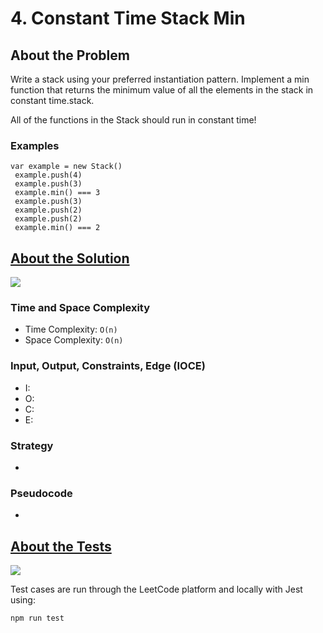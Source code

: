 # 4. Constant Time Stack Min

## About the Problem

Write a stack using your preferred instantiation pattern. Implement a min function that returns the minimum value of all the elements in the stack in constant time.stack.

All of the functions in the Stack should run in constant time!

### Examples
```
var example = new Stack()
 example.push(4)
 example.push(3)
 example.min() === 3
 example.push(3)
 example.push(2)
 example.push(2)
 example.min() === 2
```

## <a href='./constantTimeStackMin.js'>About the Solution</a>

<img src='https://img.shields.io/badge/JavaScript-F7DF1E.svg?style=for-the-badge&logo=JavaScript&logoColor=black' />

<!-- Add Time and Space Complexity -->
### Time and Space Complexity
  - Time Complexity: `O(n)`
  - Space Complexity: `O(n)`

<!-- Planning -->
### Input, Output, Constraints, Edge (IOCE)

  - I:
  - O:
  - C:
  - E:

### Strategy
-

### Pseudocode
-

## <a href='./constantTimeStackMin.test.js'>About the Tests</a>

<img src='https://img.shields.io/badge/Jest-C21325.svg?style=for-the-badge&logo=Jest&logoColor=white' />

Test cases are run through the LeetCode platform and locally with Jest using:
```
npm run test
```
